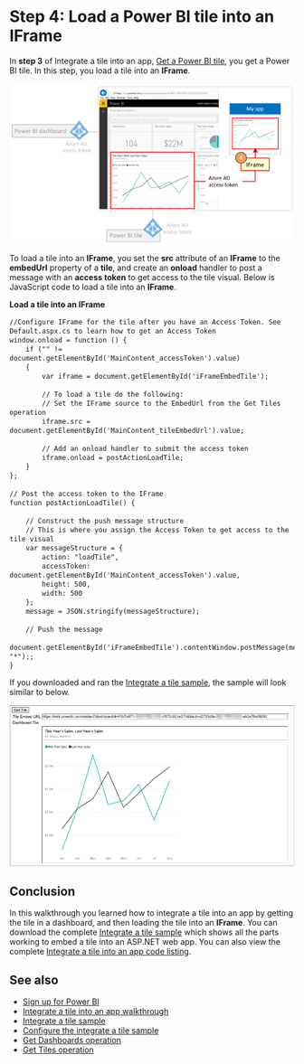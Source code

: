 <properties
   pageTitle="Load a tile into an IFrame"
   description="Walkthrough to Integrate a tile into an app - Load a tile into an IFrame"
   services="powerbi"
   documentationCenter=""
   authors="dvana"
   manager="mblythe"
   editor=""
   tags=""/>

<tags
   ms.service="powerbi"
   ms.devlang="NA"
   ms.topic="get-started-article"
   ms.tgt_pltfrm="NA"
   ms.workload="powerbi"
   ms.date="05/17/2016"
   ms.author="derrickv"/>

# Step 4: Load a Power BI tile into an IFrame

In **step 3** of Integrate a tile into an app, [Get a Power BI tile](powerbi-developer-integrate-tile-get-tile.md), you get a Power BI tile. In this step, you load a tile into an **IFrame**.

![](media\powerbi-developer-integrate-tile\integrate-tile-load-tile-iframe.png)

To load a tile into an **IFrame**, you set the **src** attribute of an **IFrame** to the **embedUrl** property of a **tile**, and create an **onload** handler to post a message with an **access token** to get access to the tile visual. Below is JavaScript code to load a tile into an **IFrame**.

**Load a tile into an IFrame**

```
//Configure IFrame for the tile after you have an Access Token. See Default.aspx.cs to learn how to get an Access Token
window.onload = function () {
    if ("" != document.getElementById('MainContent_accessToken').value)
    {
        var iframe = document.getElementById('iFrameEmbedTile');

        // To load a tile do the following:
        // Set the IFrame source to the EmbedUrl from the Get Tiles operation
        iframe.src = document.getElementById('MainContent_tileEmbedUrl').value;

        // Add an onload handler to submit the access token
        iframe.onload = postActionLoadTile;
    }
};

// Post the access token to the IFrame
function postActionLoadTile() {

    // Construct the push message structure
    // This is where you assign the Access Token to get access to the tile visual
    var messageStructure = {
        action: "loadTile",
        accessToken: document.getElementById('MainContent_accessToken').value,
        height: 500,
        width: 500
    };
    message = JSON.stringify(messageStructure);

    // Push the message
    document.getElementById('iFrameEmbedTile').contentWindow.postMessage(message, "*");;
}
```

If you downloaded and ran the [Integrate a tile sample](https://github.com/Microsoft/PowerBI-CSharp/tree/master/samples/webforms/integrate-tile-web-app), the sample will look similar to below.

![](media\powerbi-developer-integrate-tile\integrate-tile-sample.png)

## Conclusion
In this walkthrough you learned how to integrate a tile into an app by getting the tile in a dashboard, and then loading the tile into an **IFrame**. You can download the complete [Integrate a tile sample](https://github.com/Microsoft/PowerBI-CSharp/tree/master/samples/webforms/integrate-tile-web-app)  which shows all the parts working to embed a tile into an ASP.NET web app. You can also view the complete [Integrate a tile into an app code listing](powerbi-developer-integrate-tile-code.md).

## See also
-	[Sign up for Power BI](powerbi-admin-free-with-custom-azure-directory.md)
-	[Integrate a tile into an app walkthrough](powerbi-developer-integrate-tile.md)
-	[Integrate a tile sample](https://github.com/Microsoft/PowerBI-CSharp/tree/master/samples/webforms/integrate-tile-web-app)
-	[Configure the integrate a tile sample](powerbi-developer-integrate-tile-register.md#configure-sample)
-	[Get Dashboards operation](https://msdn.microsoft.com/library/mt465739.aspx)
-	[Get Tiles operation](https://msdn.microsoft.com/library/mt465741.aspx)
